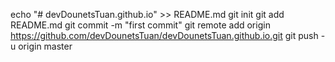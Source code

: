 echo "# devDounetsTuan.github.io" >> README.md
git init
git add README.md
git commit -m "first commit"
git remote add origin https://github.com/devDounetsTuan/devDounetsTuan.github.io.git
git push -u origin master
